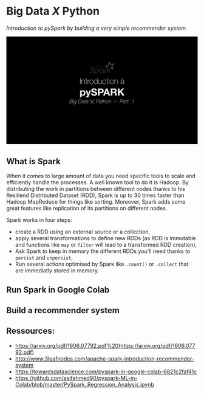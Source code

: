# Big Data *X* Python

*Introduction to pySpark by building a very simple recommender system.*

![](img/pyspark.png)

## What is Spark

When it comes to large amount of data you need specific tools to scale and efficiently handle the processes. A well known tool to do it is Hadoop. 
By distributing the work in partitions between different nodes thanks to his Resiliend Distributed Dataset (RDD), Spark is up to 30 times faster than Hadoop MapReduce for things like sorting.
Moreover, Spark adds some great features like replication of its partitions on different nodes.

Spark works in four steps:
- create a RDD using an external source or a collection,
- apply several transformations to define new RDDs (as RDD is immutable and functions like `map` or `filter` will lead to a transformed RDD creation),
- Ask Spark to keep in memory the different RDDs you'll need thanks to `persist` and `unpersist`,
- Run several actions optimised by Spark like `.count()` or `.collect` that are immediatly stored in memory.

## Run Spark in Google Colab

## Build a recommender system

## Ressources:
- https://arxiv.org/pdf/1606.07792.pdf%20(https://arxiv.org/pdf/1606.07792.pdf)
- http://www.3leafnodes.com/apache-spark-introduction-recommender-system
- https://towardsdatascience.com/pyspark-in-google-colab-6821c2faf41c
- https://github.com/asifahmed90/pyspark-ML-in-Colab/blob/master/PySpark_Regression_Analysis.ipynb